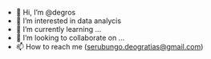 - 👋 Hi, I’m @degros
- 👀 I’m interested in data analycis
- 🌱 I’m currently learning ...
- 💞️ I’m looking to collaborate on ...
- 📫 How to reach me (serubungo.deogratias@gmail.com)

<!---
degros/degros is a ✨ special ✨ repository because its `README.md` (this file) appears on your GitHub profile.
You can click the Preview link to take a look at your changes.
--->
